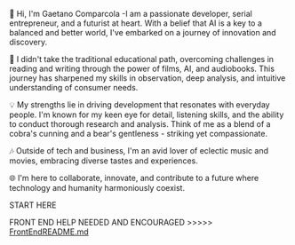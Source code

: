 👋 Hi, I'm Gaetano Comparcola -I am a passionate developer, serial entrepreneur, and a futurist at heart. With a belief that AI is a key to a balanced and better world, I've embarked on a journey of innovation and discovery.

🚀 I didn't take the traditional educational path, overcoming challenges in reading and writing through the power of films, AI, and audiobooks. This journey has sharpened my skills in observation, deep analysis, and intuitive understanding of consumer needs.

💡 My strengths lie in driving development that resonates with everyday people. I'm known for my keen eye for detail, listening skills, and the ability to conduct thorough research and analysis. Think of me as a blend of a cobra's cunning and a bear's gentleness - striking yet compassionate.

🎶 Outside of tech and business, I'm an avid lover of eclectic music and movies, embracing diverse tastes and experiences.

🌐 I'm here to collaborate, innovate, and contribute to a future where technology and humanity harmoniously coexist.

START HERE 

FRONT END HELP NEEDED AND ENCOURAGED >>>>> [FrontEndREADME.md](FrontEndREADME.md)


